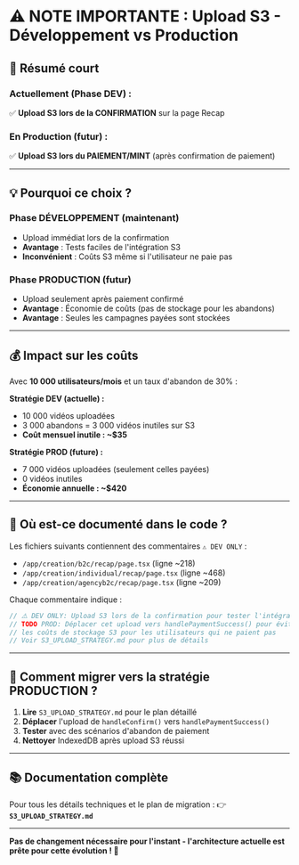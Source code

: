 # ⚠️ NOTE IMPORTANTE : Upload S3 - Développement vs Production

## 🎯 Résumé court

### Actuellement (Phase DEV) :
✅ **Upload S3 lors de la CONFIRMATION** sur la page Recap

### En Production (futur) :
✅ **Upload S3 lors du PAIEMENT/MINT** (après confirmation de paiement)

---

## 💡 Pourquoi ce choix ?

### Phase DÉVELOPPEMENT (maintenant)
- Upload immédiat lors de la confirmation
- **Avantage** : Tests faciles de l'intégration S3
- **Inconvénient** : Coûts S3 même si l'utilisateur ne paie pas

### Phase PRODUCTION (futur)
- Upload seulement après paiement confirmé
- **Avantage** : Économie de coûts (pas de stockage pour les abandons)
- **Avantage** : Seules les campagnes payées sont stockées

---

## 💰 Impact sur les coûts

Avec **10 000 utilisateurs/mois** et un taux d'abandon de 30% :

**Stratégie DEV (actuelle) :**
- 10 000 vidéos uploadées
- 3 000 abandons = 3 000 vidéos inutiles sur S3
- **Coût mensuel inutile : ~$35**

**Stratégie PROD (future) :**
- 7 000 vidéos uploadées (seulement celles payées)
- 0 vidéos inutiles
- **Économie annuelle : ~$420**

---

## 📝 Où est-ce documenté dans le code ?

Les fichiers suivants contiennent des commentaires `⚠️ DEV ONLY` :

- `/app/creation/b2c/recap/page.tsx` (ligne ~218)
- `/app/creation/individual/recap/page.tsx` (ligne ~468)
- `/app/creation/agencyb2c/recap/page.tsx` (ligne ~209)

Chaque commentaire indique :
```typescript
// ⚠️ DEV ONLY: Upload S3 lors de la confirmation pour tester l'intégration
// TODO PROD: Déplacer cet upload vers handlePaymentSuccess() pour éviter
// les coûts de stockage S3 pour les utilisateurs qui ne paient pas
// Voir S3_UPLOAD_STRATEGY.md pour plus de détails
```

---

## 🔄 Comment migrer vers la stratégie PRODUCTION ?

1. **Lire** `S3_UPLOAD_STRATEGY.md` pour le plan détaillé
2. **Déplacer** l'upload de `handleConfirm()` vers `handlePaymentSuccess()`
3. **Tester** avec des scénarios d'abandon de paiement
4. **Nettoyer** IndexedDB après upload S3 réussi

---

## 📚 Documentation complète

Pour tous les détails techniques et le plan de migration :
👉 **`S3_UPLOAD_STRATEGY.md`**

---

**Pas de changement nécessaire pour l'instant - l'architecture actuelle est prête pour cette évolution ! 🚀**

